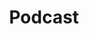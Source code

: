 ---
title: "Podcast"
draft: false
# page title background image
bg_image: "images/backgrounds/page-title.jpg"
# meta description
description : "ceci est une description meta"
---